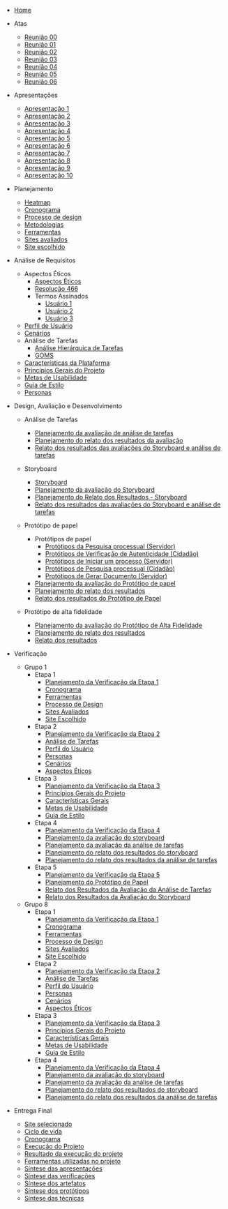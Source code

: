 - [Home](_home.md)

* Atas

  - [Reunião 00](atas/IHC_ATA_00.md)
  - [Reunião 01](atas/IHC_ATA_01.md)
  - [Reunião 02](atas/IHC_ATA_02.md)
  - [Reunião 03](atas/IHC_ATA_03.md)
  - [Reunião 04](atas/IHC_ATA_04.md)
  - [Reunião 05](atas/IHC_ATA_05.md)
  - [Reunião 06](atas/IHC_ATA_06.md)

* Apresentações

  - [Apresentação 1](apresentacoes/apresentacao_1.md)
  - [Apresentação 2](apresentacoes/apresentacao_2.md)
  - [Apresentação 3](apresentacoes/apresentacao_3.md)
  - [Apresentação 4](apresentacoes/apresentacao_4.md)
  - [Apresentação 5](apresentacoes/apresentacao_5.md)
  - [Apresentação 6](apresentacoes/apresentacao_6.md)
  - [Apresentação 7](apresentacoes/apresentacao_7.md)
  - [Apresentação 8](apresentacoes/apresentacao_8.md)
  - [Apresentação 9](apresentacoes/apresentacao_9.md)
  - [Apresentação 10](apresentacoes/apresentacao_10.md)

* Planejamento

  - [Heatmap](planejamento/heatmap.md)
  - [Cronograma](planejamento/cronograma.md)
  - [Processo de design](planejamento/processo-design.md)
  - [Metodologias](planejamento/metodologias.md)
  - [Ferramentas](planejamento/ferramentas.md)
  - [Sites avaliados](planejamento/sites-avaliados.md)
  - [Site escolhido](planejamento/site-escolhido.md)

* Análise de Requisitos

  - Aspectos Éticos
    - [Aspectos Éticos](analise-de-requisitos/aspectos-eticos/aspectos-eticos.md)
    - [Resolução 466](https://github.com/Interacao-Humano-Computador/2023.2-SEI-GDF/files/13059265/reso466.pdf)
    * Termos Assinados
      - [Usuário 1](https://github.com/Interacao-Humano-Computador/2023.2-SEI-GDF/files/13059220/termo_user1.pdf)
      - [Usuário 2](https://github.com/Interacao-Humano-Computador/2023.2-SEI-GDF/files/13059261/termo_user2.pdf)
      - [Usuário 3](https://github.com/Interacao-Humano-Computador/2023.2-SEI-GDF/files/13059263/termo_user3.pdf)
  - [Perfil de Usuário](analise-de-requisitos/perfil-de-usuario.md)
  - [Cenários](analise-de-requisitos/cenarios.md)
  - Análise de Tarefas
    - [Análise Hierárquica de Tarefas](analise-de-requisitos/analise-de-tarefas/HTA.md)
    - [GOMS](analise-de-requisitos/analise-de-tarefas/GOMS.md)
  - [Características da Plataforma](analise-de-requisitos/caract-da-plataforma.md)
  - [Princípios Gerais do Projeto](analise-de-requisitos/principios-gerais.md)
  - [Metas de Usabilidade](analise-de-requisitos/metas-de-usabilidade.md)
  - [Guia de Estilo](analise-de-requisitos/guia-de-estilo.md)
  - [Personas](analise-de-requisitos/personas.md)

* Design, Avaliação e Desenvolvimento

  - Análise de Tarefas

    - [Planejamento da avaliação de análise de tarefas](design-avaliacao-desenvolvimento/analise-tarefas/planejamento-avaliacao-analise-tarefas.md)
    - [Planejamento do relato dos resultados da avaliação](design-avaliacao-desenvolvimento/analise-tarefas/planejamento-resultado-analise-tarefas.md)
    - [Relato dos resultados das avaliações do Storyboard e análise de tarefas](design-avaliacao-desenvolvimento/resultados-entrevistas-hta-storyboard.md)

  - Storyboard

    - [Storyboard](design-avaliacao-desenvolvimento/storyboard/storyboards.md)
    - [Planejamento da avaliação do Storyboard](design-avaliacao-desenvolvimento/storyboard/planejamento-avaliacao-storyboard.md)
    - [Planejamento do Relato dos Resultados - Storyboard](design-avaliacao-desenvolvimento/storyboard/planej-relat-resul.md)
    - [Relato dos resultados das avaliações do Storyboard e análise de tarefas](design-avaliacao-desenvolvimento/resultados-entrevistas-hta-storyboard.md)

  - Protótipo de papel

    - Protótipos de papel
      - [Protótipos da Pesquisa processual (Servidor)](design-avaliacao-desenvolvimento/prototipo-papel/prototipos/prototipo-papel-pesquisa-servidor.md)
      - [Protótipos de Verificação de Autenticidade (Cidadão)](design-avaliacao-desenvolvimento/prototipo-papel/prototipos/prototipo-papel-aut-doc.md)
      - [Protótipos de Iniciar um processo (Servidor)](design-avaliacao-desenvolvimento/prototipo-papel/prototipos/prototipo-de-papel-iniciar-processo.md)
      - [Protótipos de Pesquisa processual (Cidadão)](design-avaliacao-desenvolvimento/prototipo-papel/prototipos/prototipo-papel-pesquisa-cidadao.md)
      - [Protótipos de Gerar Documento (Servidor)](design-avaliacao-desenvolvimento/prototipo-papel/prototipos/prototipo-papel-gerar-doc.md)
    - [Planejamento da avaliação do Protótipo de papel](design-avaliacao-desenvolvimento/prototipo-papel/Planejamento-avaliacao-protot-papel.md)
    - [Planejamento do relato dos resultados](design-avaliacao-desenvolvimento/prototipo-papel/planejamento-relato-resultados-pp.md)
    - [Relato dos resultados do Protótipo de Papel](design-avaliacao-desenvolvimento/prototipo-papel/relat-resultados-prot-papel.md)

  - Protótipo de alta fidelidade
    - [Planejamento da avaliação do Protótipo de Alta Fidelidade](design-avaliacao-desenvolvimento/prototipo-alta-fidelidade/planejamento-avaliacao-protot-alta-fid.md)
    - [Planejamento do relato dos resultados](design-avaliacao-desenvolvimento/prototipo-alta-fidelidade/planejamento-relato-result-protot-alta-fid.md)
    - [Relato dos resultados](design-avaliacao-desenvolvimento/prototipo-alta-fidelidade/relato-resultados-paf.md)

* Verificação
  - Grupo 1
    - Etapa 1
      - [Planejamento da Verificação da Etapa 1](verificacao/Grupo1/Etapa1/planejamento-verificacao-etapa1.md)
      - [Cronograma](verificacao/Grupo1/Etapa1/cronograma.md)
      - [Ferramentas](verificacao/Grupo1/Etapa1/ferramentas.md)
      - [Processo de Design](verificacao/Grupo1/Etapa1/processo-design.md)
      - [Sites Avaliados](verificacao/Grupo1/Etapa1/sites-avaliados.md)
      - [Site Escolhido](verificacao/Grupo1/Etapa1/site-escolhido.md)
    - Etapa 2
      - [Planejamento da Verificação da Etapa 2](verificacao/Grupo1/Etapa2/planejamento-verificacao-etapa2.md)
      - [Análise de Tarefas](verificacao/Grupo1/Etapa2/analise_tarefas.md)
      - [Perfil do Usuário](verificacao/Grupo1/Etapa2/perfil_usuario.md)
      - [Personas](verificacao/Grupo1/Etapa2/personas.md)
      - [Cenários](verificacao/Grupo1/Etapa2/cenarios.md)
      - [Aspectos Éticos](verificacao/Grupo1/Etapa2/aspectos_eticos.md)
    - Etapa 3
      - [Planejamento da Verificação da Etapa 3](verificacao/Grupo1/Etapa3/planejamento_verif_etapa_3.md)
      - [Princípios Gerais do Projeto](verificacao/Grupo1/Etapa3/princ_gerais.md)
      - [Características Gerais](verificacao/Grupo1/Etapa3/carac_gerais.md)
      - [Metas de Usabilidade](verificacao/Grupo1/Etapa3/metas_d_usabilidade.md)
      - [Guia de Estilo](verificacao/Grupo1/Etapa3/guia_estilo.md)
    - Etapa 4
      - [Planejamento da Verificação da Etapa 4](verificacao/Grupo1/Etapa4/Planejamento_verif_etapa_4.md)
      - [Planejamento da avaliação do storyboard](verificacao/Grupo1/Etapa4/Planejamento_avaliacao_storyboard.md)
      - [Planejamento da avaliação da análise de tarefas](verificacao/Grupo1/Etapa4/Planejamento_avaliacao_analise_de_tarefas.md)
      - [Planejamento do relato dos resultados do storyboard](verificacao/Grupo1/Etapa4/Planejamento_relato_resultados_storyboard.md)
      - [Planejamento do relato dos resultados da análise de tarefas](verificacao/Grupo1/Etapa4/Planejamento_relato_resultados_analise_tarefas.md)
    - Etapa 5
      - [Planejamento da Verificação da Etapa 5](verificacao/Grupo1/Etapa5/planejamento_verificação.md)
      - [Planejamento do Protótipo de Papel](verificacao/Grupo1/Etapa5/verificação_planejamento_protótipo_papel.md)
      - [Relato dos Resultados da Avaliação da Análise de Tarefas](verificacao/Grupo1/Etapa5/verificação_relato_resultados_analise_tarefas.md)
      - [Relato dos Resultados da Avaliação do Storyboard](verificacao/Grupo1/Etapa5/verificação_relato_resultados_storyboard.md)
  - Grupo 8
    - Etapa 1
      - [Planejamento da Verificação da Etapa 1](verificacao/Grupo8/Etapa1/planejamento-verificacao-etapa1.md)
      - [Cronograma](verificacao/Grupo8/Etapa1/cronograma.md)
      - [Ferramentas](verificacao/Grupo8/Etapa1/ferramentas.md)
      - [Processo de Design](verificacao/Grupo8/Etapa1/processo-design.md)
      - [Sites Avaliados](verificacao/Grupo8/Etapa1/sites-avaliados.md)
      - [Site Escolhido](verificacao/Grupo8/Etapa1/site-escolhido.md)
    - Etapa 2
      - [Planejamento da Verificação da Etapa 2](verificacao/Grupo8/Etapa2/planejamento-verificacao-etapa2.md)
      - [Análise de Tarefas](verificacao/Grupo8/Etapa2/analise_tarefas.md)
      - [Perfil do Usuário](verificacao/Grupo8/Etapa2/perfil_usuario.md)
      - [Personas](verificacao/Grupo8/Etapa2/personas.md)
      - [Cenários](verificacao/Grupo8/Etapa2/cenarios.md)
      - [Aspectos Éticos](verificacao/Grupo8/Etapa2/aspectos_eticos.md)
    - Etapa 3
      - [Planejamento da Verificação da Etapa 3](verificacao/Grupo8/Etapa3/planejamento_verif_etapa_3.md)
      - [Princípios Gerais do Projeto](verificacao/Grupo8/Etapa3/princ_gerais.md)
      - [Características Gerais](verificacao/Grupo8/Etapa3/carac_gerais.md)
      - [Metas de Usabilidade](verificacao/Grupo8/Etapa3/metas_d_usabilidade.md)
      - [Guia de Estilo](verificacao/Grupo8/Etapa3/guia_estilo.md)
    - Etapa 4
      - [Planejamento da Verificação da Etapa 4](verificacao/Grupo8/Etapa4/Planejamento_verif_etapa_4.md)
      - [Planejamento da avaliação do storyboard](verificacao/Grupo8/Etapa4/Planejamento_avaliacao_storyboard.md)
      - [Planejamento da avaliação da análise de tarefas](verificacao/Grupo8/Etapa4/Planejamento_avaliacao_analise_de_tarefas.md)
      - [Planejamento do relato dos resultados do storyboard](verificacao/Grupo8/Etapa4/Planejamento_relato_resultados_storyboard.md)
      - [Planejamento do relato dos resultados da análise de tarefas](verificacao/Grupo8/Etapa4/Planejamento_relato_resultados_analise_tarefas.md)
    

* Entrega Final
    - [Site selecionado](entrega-final/site-selecionado.md)
    - [Ciclo de vida](entrega-final/ciclo-de-vida.md)
    - [Cronograma](entrega-final/cronograma-planejado-executado.md)
    - [Execução do Projeto](entrega-final/execucao-projeto.md)
    - [Resultado da execução do projeto](entrega-final/resultados-execucao-projeto.md)
    - [Ferramentas utilizadas no projeto](entrega-final/ferramentas.md)
    - [Síntese das apresentações](entrega-final/sintese-apresentacao.md)
    - [Síntese das verificações](entrega-final/sintese-verificacoes.md)
    - [Síntese dos artefatos](entrega-final/tabela-artefatos.md)
    - [Síntese dos protótipos](entrega-final/tabela-prototipo.md)
    - [Síntese das técnicas](entrega-final/tabela-tecnicas.md)

